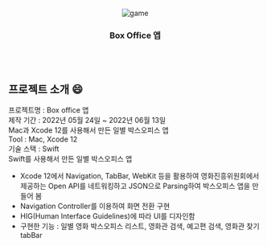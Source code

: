 <div id="top"></div>

<!-- PROJECT LOGO -->
<br/>
<div align="center">
  <img src="https://user-images.githubusercontent.com/86705580/174276590-a62305a8-d910-460d-865c-8170152f3980.JPG)" alt="game">
  <h3 align="center">Box Office 앱</h3>
</div>


<br><br>
<!-- ABOUT THE PROJECT -->
## 프로젝트 소개 :smile:

프로젝트명 : Box office 앱<br>
제작 기간 : 2022년 05월 24일 ~ 2022년 06월 13일<br>
Mac과 Xcode 12를 사용해서 만든 일별 박스오피스 앱<br>
Tool : Mac, Xcode 12<br>
기술 스택 : Swift<br>
Swift를 사용해서 만든 일별 박스오피스 앱<br>
- Xcode 12에서 Navigation, TabBar, WebKit 등을 활용하여 영화진흥위원회에서 제공하는 Open API를 네트워킹하고 JSON으로 Parsing하여 박스오피스 앱을 만들어 봄<br>
- Navigation Controller를 이용하여 화면 전환 구현<br>
- HIG(Human Interface Guidelines)에 따라 UI를 디자인함<br>
- 구현한 기능 : 일별 영화 박스오피스 리스트, 영화관 검색, 예고편 검색, 영화관 찾기 tabBar<br>


<br><br>